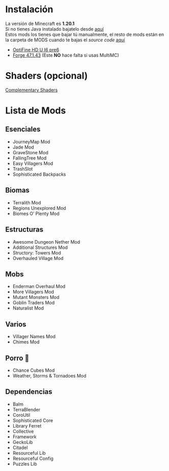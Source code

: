 ﻿# Instalación
La versión de Minecraft es **1.20.1**\
Si no tienes Java instalado bajatelo desde [aquí](https://download.oracle.com/java/21/latest/jdk-21_windows-x64_bin.exe)\
Estos mods los tienes que bajar tú manualmente, el resto de mods están en la carpeta de MODS cuando te bajas el _source code_ [aquí](https://github.com/ProphetLemon/MODS_CUSTOM/releases/latest)
- [OptiFine HD U I6 pre6](https://optifine.net/adloadx?f=preview_OptiFine_1.20.1_HD_U_I6_pre6.jar)
- [Forge 47.1.43](https://adfoc.us/serve/sitelinks/?id=271228&url=https://maven.minecraftforge.net/net/minecraftforge/forge/1.20.1-47.1.43/forge-1.20.1-47.1.43-installer.jar) (Este **NO** hace falta si usas MultiMC)

# Shaders (opcional)
[Complementary Shaders](https://modrinth.com/shader/complementary-reimagined/version/latest)

# Lista de Mods
## Esenciales
- JourneyMap Mod 
- Jade Mod 
- GraveStone Mod
- FallingTree Mod
- Easy Villagers Mod
- TrashSlot
- Sophisticated Backpacks

## Biomas
- Terralith Mod
- Regions Unexplored Mod
- Biomes O’ Plenty Mod

## Estructuras
- Awesome Dungeon Nether Mod
- Additional Structures Mod
- Structory: Towers Mod
- Overhauled Village Mod

## Mobs
- Enderman Overhaul Mod
- More Villagers Mod
- Mutant Monsters Mod
- Goblin Traders Mod
- Naturalist Mod

## Varios
- Villager Names Mod
- Chimes Mod

## Porro 🚬
- Chance Cubes Mod
- Weather, Storms & Tornadoes Mod

## Dependencias
- Balm
- TerraBlender
- CoroUtil
- Sophisticated Core
- Library Ferret
- Collective
- Framework
- GeckoLib
- Citadel
- Resourceful Lib
- Resourceful Config
- Puzzles Lib
